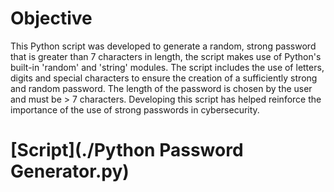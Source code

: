 # Objective

This Python script was developed to generate a random, strong password that is greater than 7 characters in length, the script makes use of Python's built-in 'random' and 'string' modules. The script includes the use of letters, digits and special characters to ensure the creation of a sufficiently strong and random password. The length of the password is chosen by the user and must be > 7 characters. Developing this script has helped reinforce the importance of the use of strong passwords in cybersecurity.

# [Script](./Python Password Generator.py)
